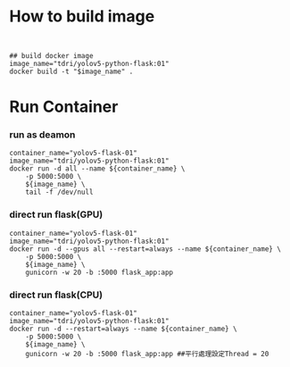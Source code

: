 
# How to build image
```


## build docker image
image_name="tdri/yolov5-python-flask:01"
docker build -t "$image_name" .

```
# Run Container 
### run as deamon 
```
container_name="yolov5-flask-01"
image_name="tdri/yolov5-python-flask:01"
docker run -d all --name ${container_name} \
    -p 5000:5000 \
    ${image_name} \
    tail -f /dev/null
```
### direct run flask(GPU) 
```
container_name="yolov5-flask-01"
image_name="tdri/yolov5-python-flask:01"
docker run -d --gpus all --restart=always --name ${container_name} \
    -p 5000:5000 \
    ${image_name} \
    gunicorn -w 20 -b :5000 flask_app:app

```
### direct run flask(CPU) 
```
container_name="yolov5-flask-01"
image_name="tdri/yolov5-python-flask:01"
docker run -d --restart=always --name ${container_name} \
    -p 5000:5000 \
    ${image_name} \
    gunicorn -w 20 -b :5000 flask_app:app ##平行處理設定Thread = 20

```

